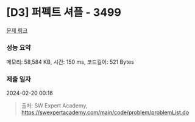 # [D3] 퍼펙트 셔플 - 3499 

[문제 링크](https://swexpertacademy.com/main/code/problem/problemDetail.do?contestProbId=AWGsRbk6AQIDFAVW) 

### 성능 요약

메모리: 58,584 KB, 시간: 150 ms, 코드길이: 521 Bytes

### 제출 일자

2024-02-20 00:16



> 출처: SW Expert Academy, https://swexpertacademy.com/main/code/problem/problemList.do